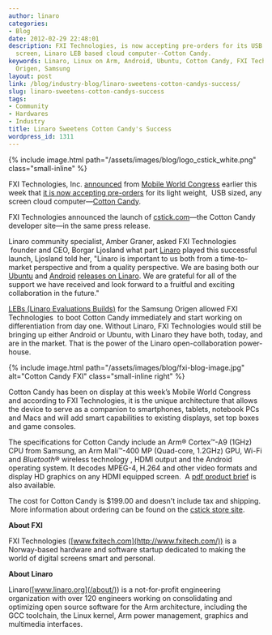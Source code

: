 ```yaml
---
author: linaro
categories:
- Blog
date: 2012-02-29 22:48:01
description: FXI Technologies, is now accepting pre-orders for its USB sized, any
  screen, Linaro LEB based cloud computer--Cotton Candy.
keywords: Linaro, Linux on Arm, Android, Ubuntu, Cotton Candy, FXI Technologies, Hardware
  Origen, Samsung
layout: post
link: /blog/industry-blog/linaro-sweetens-cotton-candys-success/
slug: linaro-sweetens-cotton-candys-success
tags:
- Community
- Hardwares
- Industry
title: Linaro Sweetens Cotton Candy's Success
wordpress_id: 1311
---
```


{% include image.html path="/assets/images/blog/logo_cstick_white.png" class="small-inline" %}

FXI Technologies, Inc. [announced](https://www.arm.com/markets/home/cstick-cotton-candy.php) from [Mobile World Congress](https://www.mobileworldcongress.com/) earlier this week that [it is now accepting pre-orders](https://www.arm.com/markets/home/cstick-cotton-candy.php) for its light weight,  USB sized, any screen cloud computer—[Cotton Candy](http://www.fxitech.com/products/).


FXI Technologies announced the launch of [cstick.com](https://www.arm.com/markets/home/cstick-cotton-candy.php)—the Cotton Candy developer site—in the same press release.

Linaro community specialist, Amber Graner, asked FXI Technologies  founder and CEO, Borgar Ljosland what part [Linaro](/) played this successful launch, Ljosland told her, "Linaro is important to us both from a time-to-market perspective and from a quality perspective. We are basing both our [Ubuntu](https://wiki-archive.linaro.org/Platform/DevPlatform/Ubuntu/ImageInstallation) and [Android](https://releases.linaro.org/archive/12.02/android/images/origen-ics-gcc46-samsunglt-stable-blob/) [releases on Linaro](/downloads/). We are grateful for all of the support we have received and look forward to a fruitful and exciting collaboration in the future."

[LEBs (Linaro Evaluations Builds)](/downloads/) for the Samsung Origen allowed FXI Technologies  to boot Cotton Candy immediately and start working on differentiation from day one. Without Linaro, FXI Technologies would still be bringing up either Android or Ubuntu, with Linaro they have both, today, and are in the market. That is the power of the Linaro open-collaboration power-house.

{% include image.html path="/assets/images/blog/fxi-blog-image.jpg" alt="Cotton Candy FXI" class="small-inline right" %}

Cotton Candy has been on display at this week’s Mobile World Congress and according to FXI Technologies, it is the unique architecture that allows the device to serve as a companion to smartphones, tablets, notebook PCs and Macs and will add smart capabilities to existing displays, set top boxes and game consoles.

The specifications for Cotton Candy include an Arm® Cortex™-A9 (1GHz) CPU from Samsung, an Arm Mali™-400 MP (Quad-core, 1.2GHz) GPU, Wi-Fi and _Bluetooth_® wireless technology , HDMI output and the Android operating system. It decodes MPEG-4, H.264 and other video formats and display HD graphics on any HDMI equipped screen.  A [pdf product brief](http://www.fxitech.com/wp-content/uploads/2010/12/productbrief_cottoncandy.pdf) is also available.

The cost for Cotton Candy is $199.00 and doesn't include tax and shipping.  More information about ordering can be found on the [cstick store site](https://www.arm.com/markets/home/cstick-cotton-candy.php).

**About FXI**

FXI Technologies ([www.fxitech.com](http://www.fxitech.com/)) is a Norway-based hardware and software startup dedicated to making the world of digital screens smart and personal.

**About Linaro**

Linaro([www.linaro.org](/about/)) is a not-for-profit engineering organization with over 120 engineers working on consolidating and optimizing open source software for the Arm architecture, including the GCC toolchain, the Linux kernel, Arm power management, graphics and multimedia interfaces.
